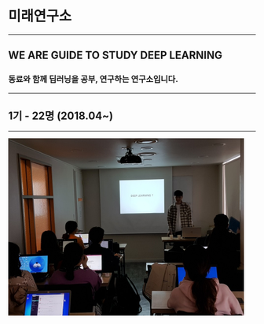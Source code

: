 ﻿# 미래연구소
***
## WE ARE GUIDE TO STUDY DEEP LEARNING

### 동료와 함께 딥러닝을 공부, 연구하는 연구소입니다.

***
## 1기 - 22명 (2018.04~)
***
<img src="/image/20180415i.jpg" width="480" height="360">